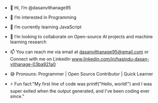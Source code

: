 - 👋 Hi, I’m @dasanvithanage95
- 👀 I’m interested in Programming
- 🌱 I’m currently learning JavaScript
- 💞️ I’m looking to collaborate on Open-source AI projects and machine learning research
- 📫 You can reach me via email at dasanvithanage95@gmail.com or Connect with me on LinkedIn www.linkedin.com/in/hasindu-dasan-vithanage-03ba921a0

- 😄 Pronouns: Programmer | Open Source Contributor | Quick Learner
- ⚡ Fun fact:"My first line of code was printf("Hello, world!") and I was super exited when the output generated, and I've been coding ever since."

<!---
dasanvithanage95/dasanvithanage95 is a ✨ special ✨ repository because its `README.md` (this file) appears on your GitHub profile.
You can click the Preview link to take a look at your changes.
--->
